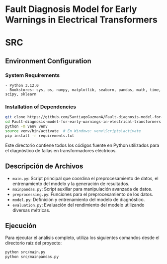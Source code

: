 # Fault Diagnosis Model for Early Warnings in Electrical Transformers
# SRC

## Environment Configuration
### System Requirements
```
- Python 3.12.0
- Bookstores: sys, os, numpy, matplotlib, seaborn, pandas, math, time, scipy, sklearn
```


### Installation of Dependencies
```bash
git clone https://github.com/SantiagoGuzmanA/Fault-diagnosis-model-for-early-warnings-in-electrical-transformers.git
cd Fault-diagnosis-model-for-early-warnings-in-electrical-transformers
python -m venv venv
source venv/bin/activate  # En Windows: venv\Scripts\activate
pip install -r requirements.txt
```

Este directorio contiene todos los códigos fuente en Python utilizados para el diagnóstico de fallas en transformadores eléctricos.

## Descripción de Archivos
- `main.py`: Script principal que coordina el preprocesamiento de datos, el entrenamiento del modelo y la generación de resultados.
- `mainpandas.py`: Script auxiliar para manipulación avanzada de datos.
- `preprocessing.py`: Funciones para el preprocesamiento de los datos.
- `model.py`: Definición y entrenamiento del modelo de diagnóstico.
- `evaluation.py`: Evaluación del rendimiento del modelo utilizando diversas métricas.

## Ejecución
Para ejecutar el análisis completo, utiliza los siguientes comandos desde el directorio raíz del proyecto:
```bash
python src/main.py
python src/mainpandas.py
